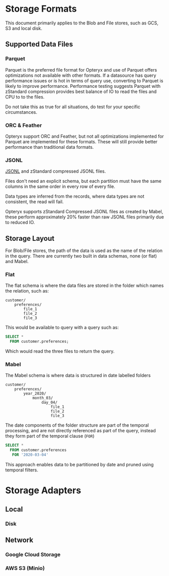 # Storage Formats

This document primarily applies to the Blob and File stores, such as GCS, S3 and local disk.

## Supported Data Files

### Parquet

Parquet is the preferred file format for Opteryx and use of Parquet offers optimizations not available with other formats. If a datasource has query performance issues or is hot in terms of query use, converting to Parquet is likely to improve performance. Performance testing suggests Parquet with zStandard compression provides best balance of IO to read the files and CPU to to the files.

Do not take this as true for all situations, do test for your specific circumstances.

### ORC & Feather

Opteryx support ORC and Feather, but not all optimizations implemented for Parquet are implemented for these formats. These will still provide better performance than traditional data formats.

### JSONL

[JSONL](https://jsonlines.org/) and zStandard compressed JSONL files.

Files don't need an explicit schema, but each partition must have the same columns in the same order in every row of every file.

Data types are inferred from the records, where data types are not consistent, the read will fail.

Opteryx supports zStandard Compressed JSONL files as created by Mabel, these perform approximately 20% faster than raw JSONL files primarily due to reduced IO.

## Storage Layout

For Blob/File stores, the path of the data is used as the name of the relation in the query. There are currently two built in data schemas, none (or flat) and Mabel.

### Flat

The flat schema is where the data files are stored in the folder which names the relation, such as:

~~~
customer/
    preferences/
        file_1
        file_2
        file_3
~~~

This would be available to query with a query such as:

~~~sql
SELECT *
  FROM customer.preferences;
~~~

Which would read the three files to return the query.

### Mabel

The Mabel schema is where data is structured in date labelled folders

~~~
customer/
    preferences/
        year_2020/
            month_03/
                day_04/
                    file_1
                    file_2
                    file_3
~~~

The date components of the folder structure are part of the temporal processing, and are not directly referenced as part of the query, instead they form part of the temporal clause (`FOR`)

~~~sql
SELECT *
  FROM customer.preferences
   FOR '2020-03-04'
~~~

This approach enables data to be partitioned by date and pruned using temporal filters.

# Storage Adapters

## Local

### Disk

## Network

### Google Cloud Storage

### AWS S3 (Minio)